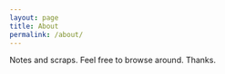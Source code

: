 ```yaml
---
layout: page
title: About
permalink: /about/
---
```


Notes and scraps. Feel free to browse around. Thanks.

